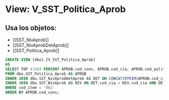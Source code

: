 # View: V_SST_Politica_Aprob

## Usa los objetos:
- [[SST_NivAprob]]
- [[SST_NivAprobDetAprob]]
- [[SST_Politica_Aprob]]

```sql
CREATE VIEW [dbo].[V_SST_Politica_Aprob]
AS
SELECT TOP (100) PERCENT APROB.cod_cons, APROB.cod_cia, APROB.cod_polit, APROB.fch_rev, APROB.aprobador, APROB.observa, APROB.cod_est_apro, RTRIM(DET.niv_aprob) + ' - ' + NIV.des_niv AS niv_aprob
FROM dbo.SST_Politica_Aprob AS APROB
INNER JOIN dbo.SST_NivAprobDetAprob AS DET ON CONCAT(RTRIM(APROB.cod_cia), '*', CONVERT(CHAR, APROB.cod_polit)) = DET.llave AND APROB.aprobador = DET.cod_emp
INNER JOIN dbo.SST_NivAprob AS NIV ON DET.cod_cia = NIV.cod_cia AND DET.niv_aprob = NIV.niv_aprob
WHERE cod_item = '002'
ORDER BY APROB.cod_cons;
```
